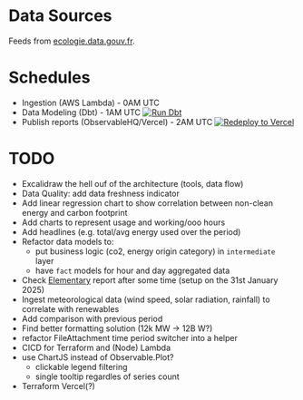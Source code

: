 # Data Sources

Feeds from [ecologie.data.gouv.fr](https://ecologie.data.gouv.fr/datasets/55f0463d88ee3849f5a46ec1).

# Schedules

- Ingestion (AWS Lambda) - 0AM UTC
- Data Modeling (Dbt) - 1AM UTC [![Run Dbt](https://github.com/cubitouch/energy-data-exploration/actions/workflows/run-dbt.yml/badge.svg)](https://github.com/cubitouch/energy-data-exploration/actions/workflows/run-dbt.yml)
- Publish reports (ObservableHQ/Vercel) - 2AM UTC [![Redeploy to Vercel](https://github.com/cubitouch/energy-data-exploration/actions/workflows/redeploy-vercel.yml/badge.svg)](https://github.com/cubitouch/energy-data-exploration/actions/workflows/redeploy-vercel.yml)

# TODO
- Excalidraw the hell ouf of the architecture (tools, data flow)
- Data Quality: add data freshness indicator
- Add linear regression chart to show correlation between non-clean energy and carbon footprint
- Add charts to represent usage and working/ooo hours
- Add headlines (e.g. total/avg energy used over the period)
- Refactor data models to:
  * put business logic (co2, energy origin category) in `intermediate` layer
  * have `fact` models for hour and day aggregated data
- Check [Elementary](https://docs.elementary-data.com/oss/oss-introduction) report after some time (setup on the 31st January 2025)
- Ingest meteorological data (wind speed, solar radiation, rainfall) to correlate with renewables
- Add comparison with previous period
- Find better formatting solution (12k MW -> 12B W?)
- refactor FileAttachment time period switcher into a helper
- CICD for Terraform and (Node) Lambda
- use ChartJS instead of Observable.Plot?
  - clickable legend filtering
  - single tooltip regardles of series count
- Terraform Vercel(?)
